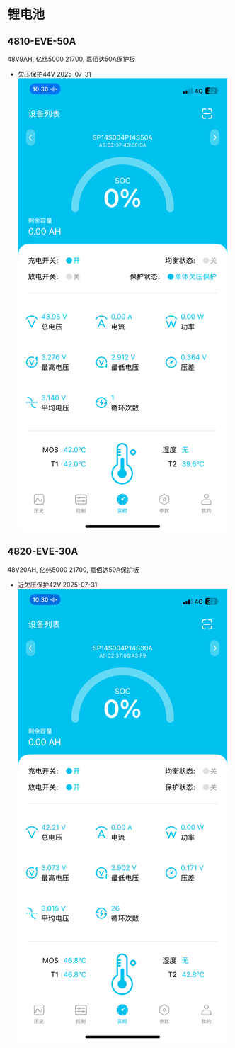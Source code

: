 # 锂电池

## 4810-EVE-50A
48V9AH, 亿纬5000 21700, 嘉佰达50A保护板
- 欠压保护44V 2025-07-31
![欠压保护44V](images\4810-EVE-50A-欠压保护.png)

## 4820-EVE-30A
48V20AH, 亿纬5000 21700, 嘉佰达50A保护板
- 近欠压保护42V 2025-07-31
![近欠压保护42V](images\4820-EVE-30A-近欠压保护.png)
